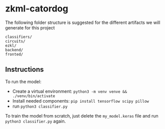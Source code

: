 # zkml-catordog

The following folder structure is suggested for the different artifacts we will generate for this project

```
classifiers/
circuits/
ezkl/
backend/
fronted/
```


## Instructions
To run the model:
- Create a virtual environment: `python3 -m venv venve && ./venv/bin/activate`
- Install needed components: `pip install tensorflow scipy pillow`
- run `python3 classifier.py`

To train the model from scratch, just delete the `my_model.keras` file and run `python3 classifier.py` again.